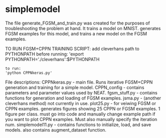 # simplemodel

The file generate_FGSM_and_train.py was created for the purposes of troubleshooting the problem at hand.
It trains a model on MNIST. generates FGSM examples for this model, and trains a new model on the FGSM examples.

TO RUN FGSM+CPPN TRAINING SCRIPT:
    add cleverhans path to PYTHONPATH before running:
    'export PYTHONPATH='./cleverhans':$PYTHONPATH

    to run:
    'python CPPNkeras.py'

File descriptions:
    CPPNkeras.py - main file. Runs iterative FGSM+CPPN generation and training for a simple model.
    CPPN_config - contains parameters and parameter values used by NEAT.
    fgsm_stuff.py - contains functions for generation and loading of FGSM examples.
    jsma.py - (another cleverhans method) not currently in use.
    plot25.py - for veiwing FGSM or CPPN examples. generates figures showing 25 CPPN or FGSM examples. 1 figure per class.
                must go into code and manually change example path if you want to plot CPPN examples. Must also manually 
                specify the iteration num.
    simplemodel11.py - contains functions to initialize, load, and save models. also contains augment_dataset function.
